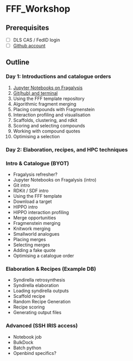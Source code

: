 # FFF_Workshop

## Prerequisites

- [ ] DLS CAS / FedID login
- [ ] [Github account](https://github.com/signup)

## Outline

### Day 1: Introductions and catalogue orders

1. [Jupyter Notebooks on Fragalysis](A1_NOTEBOOKS.md)
2. [Git(hub) and terminal](A2_GIT_AND_TERMINAL.md)
3. Using the FFF template repository
4. Algorithmic fragment merging
5. Placing compounds with Fragmenstein
6. Interaction profiling and visualisation
7. Scaffolds, clustering, and rdkit
8. Scoring and selecting compounds
9. Working with compound quotes
10. Optimising a selection

### Day 2: Elaboration, recipes, and HPC techniques



### Intro & Catalogue (BYOT)
- Fragalysis refresher?
- Jupyter Notebooks on Fragalysis (intro)
- Git intro
- RDKit / SDF intro
- Using the FFF template
- Download a target
- HIPPO intro
- HIPPO interaction profiling
- Merge opportunities
- Fragmenstein merging
- Knitwork merging
- Smallworld analogues
- Placing merges
- Selecting merges
- Adding a fake quote
- Optimising a catalogue order

### Elaboration & Recipes (Example DB)
- Syndirella retrosynthesis
- Syndirella elaboration
- Loading syndirella outputs
- Scaffold recipe
- Random Recipe Generation
- Recipe scoring
- Generating output files

### Advanced (SSH IRIS access)
- Notebook job
- BulkDock
- Batch python
- Openbind specifics?
